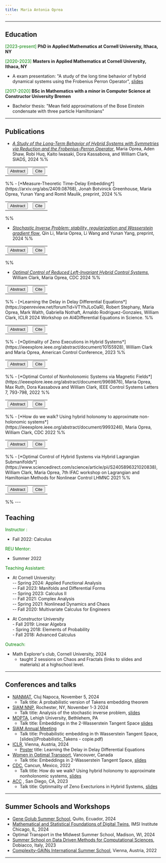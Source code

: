```yaml
---
title: Maria Antonia Oprea
---
```


***

## Education


<font style="color:green">[2023-present]</font>
**PhD in Applied Mathematics at Cornell University, Ithaca, NY**

<font style="color:green">[2020-2023]</font>
**Masters in Applied Mathematics at Cornell University, Ithaca, NY**
- A exam presentation: "A study of the long time behavior of hybrid dynamical systems using the Frobenius Perron Operator", [slides](main.pdf)

<font style="color:green">[2017-2020]</font>
**BSc in Mathematics with a minor in Computer Science at Constructor University Bremen**
- Bachelor thesis: "Mean field approximations of the Bose Einstein condensate with three particle Hamiltonians"

---

## Publications

- [*A Study of the Long-Term Behavior of Hybrid Systems with Symmetries via Reduction and the Frobenius-Perron Operator*](https://arxiv.org/abs/2111.11645), Maria Oprea, Aden Shaw, Robi Huq, Kaito Iwasaki, Dora Kassabova, and William Clark, SIADS, 2024
%%

<table>
    <tr>
        <td> <div class="click-to-reveal"> <button onclick="toggleContent()">Abstract</button> <div id="hidden-content" style="display: none;"> <p>Hybrid dynamical systems are systems which undergo both continuous and discrete transitions. As typical in dynamical analysis, an essential goal is to study the long-term behavior of these systems. In this work, we present two different novel approaches for studying these systems. The first approach is based on constructing an analog of the Frobenius-Perron (transport) operator for hybrid systems. Rather than tracking the evolution of a single trajectory, this operator encodes the asymptotic nature of an ensemble of trajectories. The second approach presented applies to an important subclass of hybrid systems, mechanical impact systems. We develop an analog of Lie-Poisson(-Suslov) reduction for left-invariant impact systems on Lie groups. In addition to the Hamiltonian (and constraints) being left-invariant, the impact surface must also be a right coset of a normal subgroup. This procedure allows a reduction from a 2n-dimensional system to an (n+1)-dimensional one. We conclude the paper by presenting numerical results on a diverse array of applications.</p> </div> </div> </td><td><div class="click-to-reveal"> <button onclick="toggleContent()">Cite</button> <div id="hidden-content" style="display: none;"> <p>```
@misc{oprea2023study,      title={A Study of the Long-Term Behavior of Hybrid Systems with Symmetries via Reduction and the Frobenius-Perron Operator},       author={Maria Oprea and Aden Shaw and Robi Huq and Kaito Iwasaki and Dora Kassabova and W. Clark},      year={2023},      eprint={2309.12569},      archivePrefix={arXiv},      primaryClass={math.DS}}
``` </p> </div>  </td>
    </tr>
</table>
%%
-  [*Measure-Theoretic Time-Delay Embedding*](https://arxiv.org/abs/2409.08768), Jonah Botvinick Greenhouse, Maria Oprea, Yunan Yang and Romit Maulik, preprint, 2024
%%
<table>
    <tr>
        <td> <div class="click-to-reveal"> <button onclick="toggleContent()">Abstract</button> <div id="hidden-content" style="display: none;"> <p>The celebrated Takens' embedding theorem provides a theoretical foundation for reconstructing the full state of a dynamical system from partial observations. However, the classical theorem assumes that the underlying system is deterministic and that observations are noise-free, limiting its applicability in real-world scenarios. Motivated by these limitations, we rigorously establish a measure-theoretic generalization that adopts an Eulerian description of the dynamics and recasts the embedding as a pushforward map between probability spaces. Our mathematical results leverage recent advances in optimal transportation theory. Building on our novel measure-theoretic time-delay embedding theory, we have developed a new computational framework that forecasts the full state of a dynamical system from time-lagged partial observations, engineered with better robustness to handle sparse and noisy data. We showcase the efficacy and versatility of our approach through several numerical examples, ranging from the classic Lorenz-63 system to large-scale, real-world applications such as NOAA sea surface temperature forecasting and ERA5 wind field reconstruction.</p> </div> </div> </td><td><div class="click-to-reveal"> <button onclick="toggleContent()">Cite</button> <div id="hidden-content" style="display: none;"> <p>```@misc{botvinickgreenhouse2024measuretheoretictimedelayembedding,
      title={Measure-Theoretic Time-Delay Embedding}, 
      author={Jonah Botvinick-Greenhouse and Maria Oprea and Romit Maulik and Yunan Yang},
      year={2024},
      eprint={2409.08768},
      archivePrefix={arXiv},
      primaryClass={math.DS},
      url={https://arxiv.org/abs/2409.08768}, 
}
``` </p> </div>  </td>
    </tr>
</table>
%%

-  [*Stochastic Inverse Problem: stability, regularization and Wasserstein gradient flow*](https://arxiv.org/abs/2410.00229), Qin Li, Maria Oprea, Li Wang and Yunan Yang, preprint, 2024
%%
<table>
    <tr>
        <td> <div class="click-to-reveal"> <button onclick="toggleContent()">Abstract</button> <div id="hidden-content" style="display: none;"> <p>Inverse problems in physical or biological sciences often involve recovering an unknown parameter that is random. The sought-after quantity is a probability distribution of the unknown parameter, that produces data that aligns with measurements. Consequently, these problems are naturally framed as stochastic inverse problems. In this paper, we explore three aspects of this problem: direct inversion, variational formulation with regularization, and optimization via gradient flows, drawing parallels with deterministic inverse problems. A key difference from the deterministic case is the space in which we operate. Here, we work within probability space rather than Euclidean or Sobolev spaces, making tools from measure transport theory necessary for the study. Our findings reveal that the choice of metric -- both in the design of the loss function and in the optimization process -- significantly impacts the stability and properties of the optimizer.</p> </div> </div> </td><td><div class="click-to-reveal"> <button onclick="toggleContent()">Cite</button> <div id="hidden-content" style="display: none;"> <p>```@misc{li2024stochasticinverseproblemstability,
      title={Stochastic Inverse Problem: stability, regularization and Wasserstein gradient flow}, 
      author={Qin Li and Maria Oprea and Li Wang and Yunan Yang},
      year={2024},
      eprint={2410.00229},
      archivePrefix={arXiv},
      primaryClass={stat.ML},
      url={https://arxiv.org/abs/2410.00229}, 
}
``` </p> </div>  </td>
    </tr>
</table>

%%

- [*Optimal Control of Reduced Left-Invariant Hybrid Control Systems*](https://arxiv.org/abs/2403.15610), William Clark, Maria Oprea, CDC 2024
%%

<table>
    <tr>
        <td> <div class="click-to-reveal"> <button onclick="toggleContent()">Abstract</button> <div id="hidden-content" style="display: none;"> <p>Optimal control is ubiquitous in many fields of engineering. A common technique to find candidate solutions is via Pontryagin's maximum principle. An unfortunate aspect of this method is that the dimension of system doubles. When the system evolves on a Lie group and the system is invariant under left (or right) translations, Lie-Poisson reduction can be applied to eliminate half of the dimensions (and returning the dimension of the problem to the back to the original number).  
Hybrid control systems are an extension of (continuous) control systems by allowing for sudden changes to the state. Examples of such systems include the bouncing ball - the velocity instantaneously jumps during a bounce, the thermostat - controls switch to on or off, and a sailboat undergoing tacking. The goal of this work is to extend the idea of Lie-Poisson reduction to the optimal control of these systems. If n is the dimension of the original system, 2n is the dimension of the system produced by the maximum principle. In the case of classical Lie-Poisson reduction, the dimension drops back down to n. This, unfortunately, is impossible in hybrid systems as there must be an auxiliary variable encoding whether or not an event occurs. As such, the analogous hybrid Lie-Poisson reduction results in a n+1 dimensional system. The purpose of this work is to develop and present this technique.</p> </div> </div> </td><td><div class="click-to-reveal"> <button onclick="toggleContent()">Cite</button> <div id="hidden-content" style="display: none;"> <p>```@misc{clark2024optimalcontrolreducedleftinvariant,
      title={Optimal Control of Reduced Left-Invariant Hybrid Control Systems}, 
      author={William Clark and Maria Oprea},
      year={2024},
      eprint={2403.15610},
      archivePrefix={arXiv},
      primaryClass={math.OC},
      url={https://arxiv.org/abs/2403.15610}, 
}
``` </p> </div>  </td>
    </tr>
</table>
%%
- [*Learning the Delay in Delay Differential Equations*](https://openreview.net/forum?id=VTYhJLoOaR), Robert Stephany, Maria Oprea, Mark Walth, Gabriella Nothaft, Arnaldo Rodriguez-Gonzales, William Clark, ICLR 2024 Workshop on AI4Differential Equations in Science. 
%%
<table>
    <tr>
        <td> <div class="click-to-reveal"> <button onclick="toggleContent()">Abstract</button> <div id="hidden-content" style="display: none;"> <p>The intersection of machine learning and dynamical systems has generated considerable interest recently. Neural Ordinary Differential Equations (NODEs) represent a rich overlap between these fields. In this paper, we develop a continuous time neural network approach based on Delay Differential Equations (DDEs). Our model uses the adjoint sensitivity method to learn the model parameters and delay directly from data. Our approach is inspired by that of NODEs and extends earlier neural DDE models, which have assumed that the value of the delay is known a priori. We perform a sensitivity analysis on our proposed approach and demonstrate its ability to learn DDE parameters from benchmark systems. We conclude our discussion with potential future directions and applications.</p> </div> </div> </td><td><div class="click-to-reveal"> <button onclick="toggleContent()">Cite</button> <div id="hidden-content" style="display: none;"> <p>```@inproceedings{
stephany2024learning,
title={Learning The Delay in Delay Differential Equations},
author={Robert Stephany and Maria Antonia Oprea and Gabriella Torres Nothaft and Mark Walth and Arnaldo Rodriguez-Gonzalez and William A Clark},
booktitle={ICLR 2024 Workshop on AI4DifferentialEquations In Science},
year={2024},
url={https://openreview.net/forum?id=VTYhJLoOaR}
}
``` </p> </div>  </td>
    </tr>
</table>
%%
- [*Optimality of Zeno Executions in Hybrid Systems*](https://ieeexplore.ieee.org/abstract/document/10155928), William Clark and Maria Oprea, American Control Conference, 2023
%%
<table>
    <tr>
        <td> <div class="click-to-reveal"> <button onclick="toggleContent()">Abstract</button> <div id="hidden-content" style="display: none;"> <p>A unique feature of hybrid dynamical systems (systems whose evolution is subject to both continuous- and discrete-time laws) is Zeno trajectories. Usually these trajectories are avoided as they can cause incorrect numerical results as the problem becomes ill-conditioned. However, these are difficult to justifiably avoid as determining when and where they occur is a non-trivial task. It turns out that in optimal control problems, not only can they not be avoided, but are sometimes required in synthesizing the solutions. This work explores the pedagogical example of the bouncing ball to demonstrate the importance of "Zeno control executions."</p> </div> </div> </td><td><div class="click-to-reveal"> <button onclick="toggleContent()">Cite</button> <div id="hidden-content" style="display: none;"> <p>```@misc{clark2022optimalityzenoexecutionshybrid,
      title={Optimality of Zeno Executions in Hybrid Systems}, 
      author={William Clark and Maria Oprea},
      year={2022},
      eprint={2210.01056},
      archivePrefix={arXiv},
      primaryClass={math.OC},
      url={https://arxiv.org/abs/2210.01056}, 
}
``` </p> </div>  </td>
    </tr>
</table>
%%
- [*Optimal Contol of Nonholonomic Systems via Magnetic Fields*](https://ieeexplore.ieee.org/abstract/document/9969876), Maria Oprea, Max Ruth, Dora Kassabova and William Clark, IEEE  Control Systems Letters 7, 793-798, 2022
%%
<table>
    <tr>
        <td> <div class="click-to-reveal"> <button onclick="toggleContent()">Abstract</button> <div id="hidden-content" style="display: none;"> <p>Geometric optimal control utilizes tools from differential geometry to analyze the structure of a problem to determine the control and state trajectories to reach a desired outcome while minimizing some cost function. For a controlled mechanical system, the control usually manifests as an external force which, if conservative, can be added to the Hamiltonian. In this work, we focus on mechanical systems with controls added to the symplectic form rather than the Hamiltonian. In practice, this translates to controlling the magnetic field for an electrically charged system. We develop a basic theory deriving necessary conditions for optimality of such a system subjected to nonholonomic constraints. We consider the representative example of a magnetically charged Chaplygin Sleigh, whose resulting optimal control problem is completely integrable</p> </div> </div> </td><td><div class="click-to-reveal"> <button onclick="toggleContent()">Cite</button> <div id="hidden-content" style="display: none;"> <p>```@misc{oprea2022optimalcontrolnonholonomicsystems,
      title={Optimal Control of Nonholonomic Systems via Magnetic Fields}, 
      author={Maria Oprea and Max Ruth and Dora Kassabova and William Clark},
      year={2022},
      eprint={2209.09064},
      archivePrefix={arXiv},
      primaryClass={math.OC},
      url={https://arxiv.org/abs/2209.09064}, 
}
``` </p> </div>  </td>
    </tr>
</table>
%%
- [*How do we walk? Using hybrid holonomy to approximate non-holonomic systems*](https://ieeexplore.ieee.org/abstract/document/9993246), Maria Oprea, William Clark, CDC 2022
%%
<table>
    <tr>
        <td> <div class="click-to-reveal"> <button onclick="toggleContent()">Abstract</button> <div id="hidden-content" style="display: none;"> <p>Optimal control is ubiquitous in many fields of engineering. A common technique to find candidate solutions is via Pontryagin's maximum principle. An unfortunate aspect of this method is that the dimension of system doubles. When the system evolves on a Lie group and the system is invariant under left (or right) translations, Lie-Poisson reduction can be applied to eliminate half of the dimensions (and returning the dimension of the problem to the back to the original number).  
Hybrid control systems are an extension of (continuous) control systems by allowing for sudden changes to the state. Examples of such systems include the bouncing ball - the velocity instantaneously jumps during a bounce, the thermostat - controls switch to on or off, and a sailboat undergoing tacking. The goal of this work is to extend the idea of Lie-Poisson reduction to the optimal control of these systems. If n is the dimension of the original system, 2n is the dimension of the system produced by the maximum principle. In the case of classical Lie-Poisson reduction, the dimension drops back down to n. This, unfortunately, is impossible in hybrid systems as there must be an auxiliary variable encoding whether or not an event occurs. As such, the analogous hybrid Lie-Poisson reduction results in a n+1 dimensional system. The purpose of this work is to develop and present this technique.</p> </div> </div> </td><td><div class="click-to-reveal"> <button onclick="toggleContent()">Cite</button> <div id="hidden-content" style="display: none;"> <p>```@misc{oprea2022walkusinghybridholonomy,
      title={How do we walk? Using hybrid holonomy to approximate non-holonomic systems}, 
      author={Maria Oprea and William Clark},
      year={2022},
      eprint={2203.16425},
      archivePrefix={arXiv},
      primaryClass={math.DG},
      url={https://arxiv.org/abs/2203.16425}, 
}
``` </p> </div>  </td>
    </tr>
</table>
%%
- [*Optimal Control of Hybrid Systems via Hybrid Lagrangian Submanifolds*](https://www.sciencedirect.com/science/article/pii/S2405896321020838), William Clark, Maria Oprea, 7th IFAC workshop on Lagrangian and Hamiltonian Methods for Nonlinear Control LHMNC 2021
%%
<table>
    <tr>
        <td> <div class="click-to-reveal"> <button onclick="toggleContent()">Abstract</button> <div id="hidden-content" style="display: none;"> <p>Why do we move forward when we walk? Our legs undergo periodic motion and thus possess no net change in position; however, our bodies do possess a net change in position and we are propelled forward. From a geometric perspective, this phenomenon of periodic input producing non-periodic output is holonomy. To obtain non-zero holonomy and propel forward, we must alternate which leg is in contact with the ground; a non-zero net motion can be obtained by concatenating arcs that would individually produce no net motion. We develop a framework for computing the holonomy group of hybrid systems and analyze their behavior in the limit as the number of impacts goes to infinity.</p> </div> </div> </td><td><div class="click-to-reveal"> <button onclick="toggleContent()">Cite</button> <div id="hidden-content" style="display: none;"> <p>```William A. Clark, Maria Oprea,
Optimal Control of Hybrid Systems via Hybrid Lagrangian Submanifolds⁎⁎This work is supported by the NSF grant DMS-1645643.,
IFAC-PapersOnLine,
Volume 54, Issue 19,
2021,
Pages 88-93,
ISSN 2405-8963,
https://doi.org/10.1016/j.ifacol.2021.11.060.
(https://www.sciencedirect.com/science/article/pii/S2405896321020838)
Abstract: We develop a geometric interpretation for solutions to the Bolza problem in optimal control for systems subject to hybrid dynamics. In particular, the idea of a hybrid Lagrangian submanifold is introduced. These submanifolds are invariant under the hybrid Hamiltonian flow arising from the extended maximum principle for hybrid systems. Solutions to the hybrid optimal control problem are characterized from backward propagating these submanifolds under the hybrid Hamiltonian flow. This approach side-steps issues of multi-valuedness and singularities. This paper ends with a brief example of the controlled bouncing ball to illustrate the theory.
Keywords: Geometric mechanics; Optimal control; Hybrid Models; Symplectic geometry
``` </p> </div>  </td>
    </tr>
</table>
%%
---

## Teaching

<font style="color:green">Instructor : </font>

- Fall 2022: Calculus 
	
<font style="color:green"> REU Mentor: </font>
- Summer 2022
	
 <font style="color:green">Teaching Assistant: </font>
 -  At Cornell University:  
		-- Spring 2024: Applied Functional Analysis <br> --  Fall 2023: Manifolds and Differential Forms <br> -- Spring 2023: Calculus II <br> -- Fall 2021: Complex Analysis <br>
		-- Spring 2021: Nonlinead Dynamics and Chaos <br>
		-- Fall 2020: Multivariate Calculus for Engineers <br>
	
		
* At Constructor University<br>
			 - Fall 2019: Linear Algebra <br>
			- Spring 2018: Elements of Probability<br>
			- Fall 2018: Advanced Calculus<br>

 <font style="color:green">Outreach: </font>
 - Math Explorer's club, Cornell University, 2024
	 - taught 2 sessions on Chaos and Fractals (links to slides and materials) at a highschool level. 
		

---


## Conferences and talks
- [NANMAT](https://ictp.acad.ro/nanmat/nanmat-2024/), Cluj Napoca, November 5, 2024
	- Talk title: A probabilistic version of Takens embedding theorem
- [SIAM NNP](https://siamnnp2024.sciencesconf.org/), Rochester, NY, November 1-3 2024 
	- Talk title: Analysis of the stochastic inverse problem, [slides](Stochastic_inverse_problem.pdf)
- [MOPTA](https://coral.ise.lehigh.edu/~mopta/), Lehigh University, Bethlehem, PA
	- Talk title: Embeddings in the 2-Wasserstein Tangent Space [slides](MOPTA.pdf)
- [SIAM Annual Meeting](https://www.siam.org/conferences-events/siam-conferences/an24/)
	- Talk title: Probabilistic embedding in th Wasserstein Tangent Space,  [slides](Probabilistic_Takens - copie.pdf)
- [ICLR](https://openreview.net/group?id=ICLR.cc/2024/Conference#tab-accept-oral), Vienna, Austria, 2024
	- [Poster](poster_dde.png) title: Learning the Delay in Delay Differential Equations
- [Women in Optimal Transport](https://kantorovich.org/event/women-ot-2024/), Vancouver, Canada
	- Talk title: Embeddings in 2-Wasserstein Tangent Space, [slides](Embedding_short_talk.pdf)
- [CDC](https://cdc2022.ieeecss.org/index.html), Cancun, Mexico, 2022
	- Talk title: How do we walk? Using hybrid holonomy to approximate nonholonomic systems, [slides](Hybrid_holono,my_presentation.pdf)
- [ACC](https://acc2023.a2c2.org/) , San Diego, CA, 2023
	- Talk title: Optinmality of Zeno Execturions in Hybrid Systems, [slides](Zeno_ACC_2023.pdf)
---


## Summer Schools and Workshops

- [Gene Golub Summer School](https://g2s32024.github.io/), Quito, Ecuador, 2024
-  [Mathematical and Statistical Foundations of Digital Twins](https://www.imsi.institute/activities/mathematical-and-statistical-foundations-of-digital-twins/), IMSI Institute Chicago, IL, 2024
- Optimal Transport in the MIdwest Summer School, Madison, WI, 2024
- [Summer School on Data Driven Methods for Computational Sciences](https://dmi.units.it/dobbiaco/index.php?section=page&action=inc&name=aims), Dobiacco, Italy, 2023
- [Complexity-GAINs International Summer School](https://ias.uva.nl/content/news/2021/12/complexity-gains-international-summer-school.html), Vienna, Austria, 2022

---

